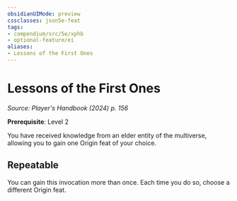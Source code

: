 ```yaml
---
obsidianUIMode: preview
cssclasses: json5e-feat
tags:
- compendium/src/5e/xphb
- optional-feature/ei
aliases:
- Lessons of the First Ones
---
```

# Lessons of the First Ones
*Source: Player's Handbook (2024) p. 156*  

**Prerequisite**: Level 2

You have received knowledge from an elder entity of the multiverse, allowing you to gain one Origin feat of your choice.

## Repeatable

You can gain this invocation more than once. Each time you do so, choose a different Origin feat.